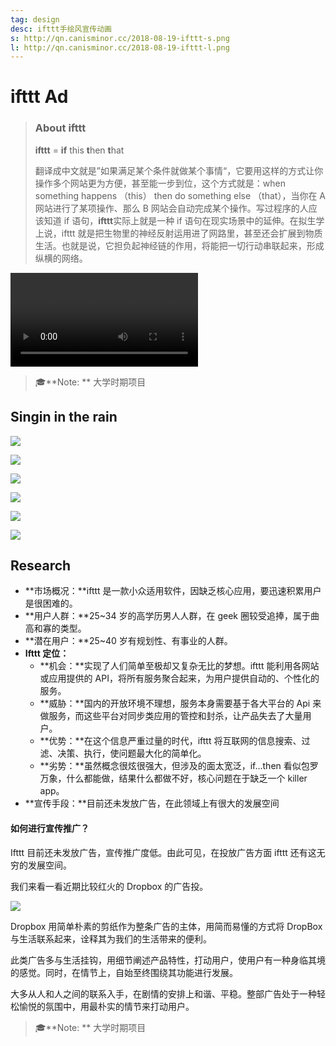 ```yaml
---
tag: design
desc: ifttt手绘风宣传动画
s: http://qn.canisminor.cc/2018-08-19-ifttt-s.png
l: http://qn.canisminor.cc/2018-08-19-ifttt-l.png
---
```


# ifttt Ad

> ### About ifttt
>
> **ifttt** = **if** this **t**hen **t**hat
>
> 翻译成中文就是”如果满足某个条件就做某个事情“，它要用这样的方式让你操作多个网站更为方便，甚至能一步到位，这个方式就是：when something happens （this） then do something else （that），当你在 A 网站进行了某项操作、那么 B 网站会自动完成某个操作。写过程序的人应该知道 if 语句，**ifttt**实际上就是一种 if 语句在现实场景中的延伸。在拟生学上说，ifttt 就是把生物里的神经反射运用进了网路里，甚至还会扩展到物质生活。也就是说，它担负起神经链的作用，将能把一切行动串联起来，形成纵横的网络。

![video](http://qn-video.canisminor.cc/ifttt.mp4)

> 🎓**Note: ** 大学时期项目

## Singin in the rain

![](http://qn.canisminor.cc/2018-09-07-030558.jpg)

![](http://qn.canisminor.cc/2018-09-07-030710.jpg)

![](http://qn.canisminor.cc/2018-09-07-030725.jpg)

![](http://qn.canisminor.cc/2018-09-07-030734.jpg)

![](http://qn.canisminor.cc/2018-09-07-030741.jpg)

![](http://qn.canisminor.cc/2018-09-07-030751.jpg)

## Research

- **市场概况：**ifttt 是一款小众适用软件，因缺乏核心应用，要迅速积累用户是很困难的。
- **用户人群：**25~34 岁的高学历男人人群，在 geek 圈较受追捧，属于曲高和寡的类型。
- **潜在用户：**25~40 岁有规划性、有事业的人群。
- **Ifttt 定位：**
  - **机会：**实现了人们简单至极却又复杂无比的梦想。ifttt 能利用各网站或应用提供的 API，将所有服务聚合起来，为用户提供自动的、个性化的服务。
  - **威胁：**国内的开放环境不理想，服务本身需要基于各大平台的 Api 来做服务，而这些平台对同步类应用的管控和封杀，让产品失去了大量用户。
  - **优势：**在这个信息严重过量的时代，ifttt 将互联网的信息搜索、过滤、决策、执行，使问题最大化的简单化。
  - **劣势：**虽然概念很炫很强大，但涉及的面太宽泛，if…then 看似包罗万象，什么都能做，结果什么都做不好，核心问题在于缺乏一个 killer app。
- **宣传手段：**目前还未发放广告，在此领域上有很大的发展空间

#### 如何进行宣传推广？

Ifttt 目前还未发放广告，宣传推广度低。由此可见，在投放广告方面 ifttt 还有这无穷的发展空间。

我们来看一看近期比较红火的 Dropbox 的广告投。

![](http://qn.canisminor.cc/2018-08-19-ifttt.png)

Dropbox 用简单朴素的剪纸作为整条广告的主体，用简而易懂的方式将 DropBox 与生活联系起来，诠释其为我们的生活带来的便利。

此类广告多与生活挂钩，用细节阐述产品特性，打动用户，使用户有一种身临其境的感觉。同时，在情节上，自始至终围绕其功能进行发展。

大多从人和人之间的联系入手，在剧情的安排上和谐、平稳。整部广告处于一种轻松愉悦的氛围中，用最朴实的情节来打动用户。

> 🎓**Note: ** 大学时期项目
